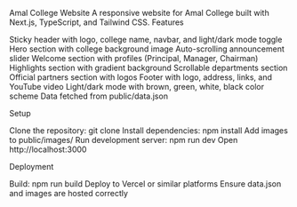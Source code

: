 Amal College Website
A responsive website for Amal College built with Next.js, TypeScript, and Tailwind CSS.
Features

Sticky header with logo, college name, navbar, and light/dark mode toggle
Hero section with college background image
Auto-scrolling announcement slider
Welcome section with profiles (Principal, Manager, Chairman)
Highlights section with gradient background
Scrollable departments section
Official partners section with logos
Footer with logo, address, links, and YouTube video
Light/dark mode with brown, green, white, black color scheme
Data fetched from public/data.json

Setup

Clone the repository: git clone <repo-url>
Install dependencies: npm install
Add images to public/images/
Run development server: npm run dev
Open http://localhost:3000

Deployment

Build: npm run build
Deploy to Vercel or similar platforms
Ensure data.json and images are hosted correctly

